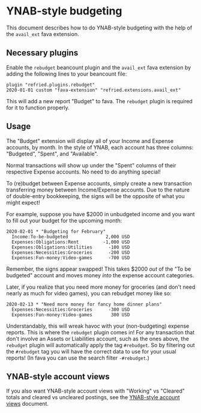 # YNAB-style budgeting

This document describes how to do YNAB-style budgeting with the help of the `avail_ext` fava extension.

## Necessary plugins

Enable the `rebudget` beancount plugin and the `avail_ext` fava extension
by adding the following lines to your beancount file:

```
plugin "refried.plugins.rebudget"
2020-01-01 custom "fava-extension" "refried.extensions.avail_ext"
```

This will add a new report "Budget" to fava. The `rebudget` plugin is
required for it to function properly.

## Usage

The "Budget" extension will display all of your Income and Expense accounts, by month.
In the style of YNAB, each account has three columns: "Budgeted", "Spent", and "Available".

Normal transactions will show up under the "Spent" columns of their respective Expense accounts.
No need to do anything special!

To (re)budget between Expense accounts, simply create a new transaction transferring money
between Income/Expense accounts. Due to the nature of double-entry bookkeeping, the signs
will be the opposite of what you might expect!

For example, suppose you have $2000 in unbudgeted income and you want to fill out your budget for the upcoming month:

```
2020-02-01 * "Budgeting for February"
  Income:To-be-budgeted              2,000 USD
  Expenses:Obligations:Rent         -1,000 USD
  Expenses:Obligations:Utilities      -100 USD
  Expenses:Necessities:Groceries      -200 USD
  Expenses:Fun-money:Video-games      -700 USD
```

Remember, the signs appear swapped! This takes $2000 _out_ of the "To be budgeted" account and moves money _into_ the expense account categories.

Later, if you realize that you need more money for groceries (and don't need nearly as much for video games), you can rebudget money like so:

```
2020-02-13 * "Need more money for fancy home dinner plans"
  Expenses:Necessities:Groceries      -300 USD
  Expenses:Fun-money:Video-games       300 USD
```

Understandably, this will wreak havoc with your (non-budgeting) expense reports. This is where the `rebudget` plugin comes in!
For any transaction that don't involve an Assets or Liabilities account, such as the ones above, the `rebudget` plugin will
automatically apply the tag `#rebudget`. So by filtering out the `#rebudget` tag you will have the correct data to use for your usual reports!
(In fava you can use the search filter `-#rebudget`.)

## YNAB-style account views

If you also want YNAB-style account views with "Working" vs "Cleared" totals and cleared vs uncleared postings, see the [YNAB-style account views](clearing.md) document.
